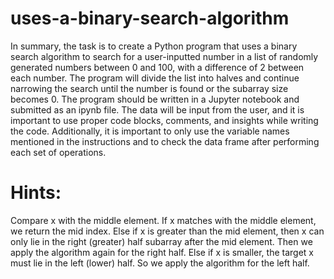 # uses-a-binary-search-algorithm

In summary, the task is to create a Python program that uses a binary search algorithm to search for a user-inputted number in a list of randomly generated numbers between 0 and 100, with a difference of 2 between each number. The program will divide the list into halves and continue narrowing the search until the number is found or the subarray size becomes 0. The program should be written in a Jupyter notebook and submitted as an ipynb file. The data will be input from the user, and it is important to use proper code blocks, comments, and insights while writing the code. Additionally, it is important to only use the variable names mentioned in the instructions and to check the data frame after performing each set of operations.





# Hints:

Compare x with the middle element.
If x matches with the middle element, we return the mid index.
Else if x is greater than the mid element, then x can only lie in the right (greater) half subarray after the mid element. Then we apply the algorithm again for the right half.
Else if x is smaller, the target x must lie in the left (lower) half. So we apply the algorithm for the left half.
